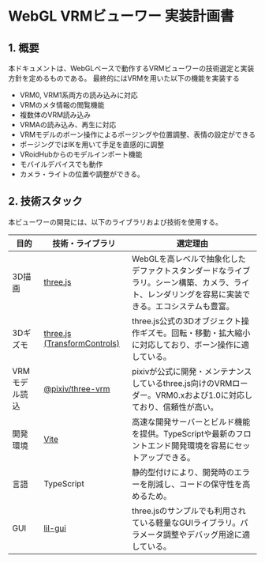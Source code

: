 # WebGL VRMビューワー 実装計画書

## 1. 概要

本ドキュメントは、WebGLベースで動作するVRMビューワーの技術選定と実装方針を定めるものである。
最終的にはVRMを用いた以下の機能を実装する

- VRM0, VRM1系両方の読み込みに対応
- VRMのメタ情報の閲覧機能
- 複数体のVRM読み込み
- VRMAの読み込み、再生に対応
- VRMモデルのボーン操作によるポージングや位置調整、表情の設定ができる
- ポージングではIKを用いて手足を直感的に調整
- VRoidHubからのモデルインポート機能
- モバイルデバイスでも動作
- カメラ・ライトの位置や調整ができる。

## 2. 技術スタック

本ビューワーの開発には、以下のライブラリおよび技術を使用する。

| 目的 | 技術・ライブラリ | 選定理由 |
| --- | --- | --- |
| 3D描画 | [three.js](https://threejs.org/) | WebGLを高レベルで抽象化したデファクトスタンダードなライブラリ。シーン構築、カメラ、ライト、レンダリングを容易に実装できる。エコシステムも豊富。 |
| 3Dギズモ | [three.js (TransformControls)](https://threejs.org/docs/#examples/en/controls/TransformControls) | three.js公式の3Dオブジェクト操作ギズモ。回転・移動・拡大縮小に対応しており、ボーン操作に適している。 |
| VRMモデル読込 | [@pixiv/three-vrm](https://github.com/pixiv/three-vrm) | pixivが公式に開発・メンテナンスしているthree.js向けのVRMローダー。VRM0.xおよび1.0に対応しており、信頼性が高い。 |
| 開発環境 | [Vite](https.vitejs.dev/) | 高速な開発サーバーとビルド機能を提供。TypeScriptや最新のフロントエンド開発環境を容易にセットアップできる。 |
| 言語 | TypeScript | 静的型付けにより、開発時のエラーを削減し、コードの保守性を高めるため。 |
| GUI | [lil-gui](https://github.com/georgealways/lil-gui) | three.jsのサンプルでも利用されている軽量なGUIライブラリ。パラメータ調整やデバッグ用途に適している。 |
